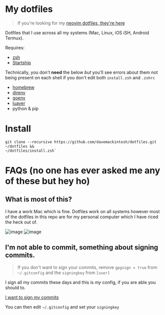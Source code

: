 # My dotfiles

> If you're looking for my [neovim dotfiles, they're here](https://github.com/davemackintosh/nvim)

Dotfiles that I use across all my systems (Mac, Linux, iOS iSH, Android Termux).

Requires:

* [zsh](https://zsh.sourceforge.io)
* [Startship](https://starship.rs)

Technically, you don't __need__ the below *but* you'll see errors about them not being present on each shell if you don't edit both `install.zsh` and `.zshrc`

* [homebrew](https://brew.sh)
* [direnv](https://direnv.net)
* [goenv](https://github.com/syndbg/goenv)
* [luaver](https://dhavalkapil.com/luaver/)
* python & pip

# Install

```
git clone --recursive https://github.com/davemackintosh/dotfiles.git ~/dotfiles &&
~/dotfiles/install.zsh`
```

# FAQs (no one has ever asked me any of these but hey ho)

## What is most of this?

I have a work Mac which is fine. Dotfiles work on all systems however most of the dotfiles in this repo are for my personal computer which I have riced the heck out of.

![image](https://user-images.githubusercontent.com/1430657/231270294-853108e5-78a9-4cb3-933f-e997ff4d23e6.png)
![image](https://user-images.githubusercontent.com/1430657/233860547-727e911c-04ee-4852-a681-a68e0c91e289.png)

## I'm not able to commit, something about signing commits.

> If you don't want to sign your commits, remove `gpgsign = true` from `~/.gitconfig` and the `signingkey` from `[user]`

I sign all my commits these days and this is _my_ config, if you are able you should to.

[I want to sign my commits](https://docs.github.com/en/authentication/managing-commit-signature-verification/signing-commits)

You can then edit `~/.gitconfig` and set your `signingkey`

